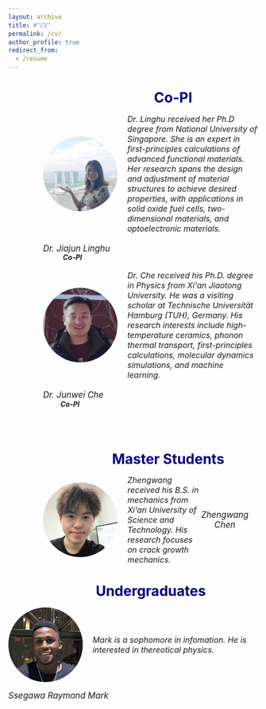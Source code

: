 ```yaml
---
layout: archive
title: #"CV"
permalink: /cv/
author_profile: true
redirect_from:
  - /resume
---
```


<div style="margin-left: 70px;">  
  <div style="margin-left: 90px; text-align: center;">  
<span style="line-height: 1; font-size:14px;"> <h1 style="color:	#000080;">Co-PI</h1> </span> 
  </div>


<div style="display: flex; align-items: center; margin-bottom: 20px;">
  <img src="../images/lh2.jpg" alt="Person's Name" style="width: 150px; height: 150px; margin-right: 20px; border-radius: 50%;">
  <em style="font-size: 16px;">Dr. Linghu received her Ph.D degree from National University of Singapore.  She is an expert in first-principles calculations of advanced functional materials. Her research spans the design and adjustment of material structures to achieve desired properties, with applications in solid oxide fuel cells, two-dimensional materials, and optoelectronic materials. </em>
</div>
<div>
  <p class="name" style="font-size:17px; margin:0; line-height:1.2">
    <em>Dr. Jiajun Linghu</em>
  </p>
  <p class="name" style="font-size:14px; margin:0; line-height:1.2; 
                        position: relative; left: 40px;">
    <strong><em>Co-PI</em></strong>
  </p>

</div><br>


 <div style="display: flex; align-items: center; margin-bottom: 20px;">
  <img src="../images/jw.png" alt="Person's Name" style="width: 150px; height: 150px; margin-right: 20px; border-radius: 50%;">
  <em style="font-size: 16px;">Dr. Che received his Ph.D. degree in Physics from Xi'an Jiaotong University. He was a visiting scholar at Technische Universität Hamburg (TUH), Germany. His research interests include high-temperature ceramics, phonon thermal transport, first-principles calculations, molecular dynamics simulations, and machine learning. </em>
</div>
<div>
  <p class="name" style="font-size:17px; margin:0; line-height:1.2">
    <em>Dr. Junwei Che</em>
  </p>
  <p class="name" style="font-size:14px; margin:0; line-height:1.2; 
                        position: relative; left: 35px;">
    <strong><em>Co-PI</em></strong>
  </p>
</div>
    
  <br /> <br /> 

  

<div style="margin-left: 70px; text-align: center;">    
<span style="line-height: 1; font-size:14px;"> <h1 style="color:	#000080;">Master Students</h1> </span> 
 </div>

<div style="display: flex; justify-content: center;">
  <div style="display: flex; align-items: center; margin-right: 20px;">
    <img src="../images/zw.png" alt="Person's Name" style="width: 150px; height: 150px; margin-right: 20px; border-radius: 50%;">
    <em style="font-size: 16px;">
  Zhengwang received his B.S. in mechanics from Xi'an University of Science and Technology. His research focuses on crack growth mechanics.
</em>
 <p class="name" style="font-size:17px; text-align: center;"><em>Zhengwang Chen</em></p>  

  </div>
 </div>
    
     
</div>


<div style="margin-left: 70px;">  

    
</div>


  <div style="margin-left: 70px; text-align: center;">  
<span style="line-height: 1; font-size:14px;"> <h1 style="color:	#000080;">Undergraduates</h1> </span> 
  </div>     

<div style="display: flex;">
  <div style="display: flex; align-items: center; margin-right: 0px;">
    <img src="../images/mark.png" alt="Person's Name" style="width: 150px; height: 150px; margin-right: 20px; border-radius: 50%;">
    <em style="font-size: 16px;">
  Mark is a sophomore in infomation. He is interested in thereotical physics.
</em>

  </div>
 

</div>
     <p class="name" style="font-size:17px;"><em>Ssegawa Raymond Mark </em></p>  
</div>

